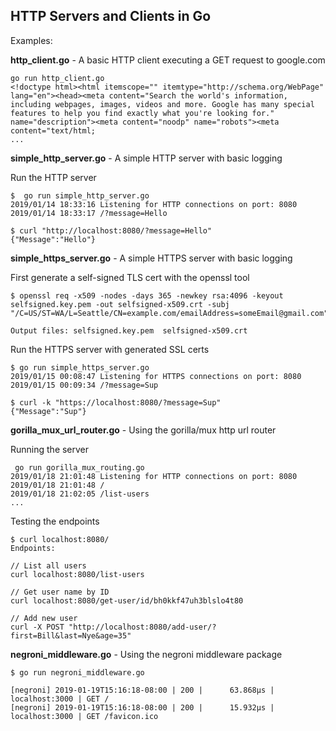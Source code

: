 ## HTTP Servers and Clients in Go

Examples:

**http_client.go** - A basic HTTP client executing a GET request to google.com

```
go run http_client.go
<!doctype html><html itemscope="" itemtype="http://schema.org/WebPage" lang="en"><head><meta content="Search the world's information, including webpages, images, videos and more. Google has many special features to help you find exactly what you're looking for." name="description"><meta content="noodp" name="robots"><meta content="text/html; 
...
```

**simple_http_server.go** - A simple HTTP server with basic logging

Run the HTTP server
```
$  go run simple_http_server.go
2019/01/14 18:33:16 Listening for HTTP connections on port: 8080
2019/01/14 18:33:17 /?message=Hello
```
```
$ curl "http://localhost:8080/?message=Hello"
{"Message":"Hello"}
```

**simple_https_server.go** - A simple HTTPS server with basic logging

First generate a self-signed TLS cert with the openssl tool
```
$ openssl req -x509 -nodes -days 365 -newkey rsa:4096 -keyout selfsigned.key.pem -out selfsigned-x509.crt -subj "/C=US/ST=WA/L=Seattle/CN=example.com/emailAddress=someEmail@gmail.com"

Output files: selfsigned.key.pem  selfsigned-x509.crt
```

Run the HTTPS server with generated SSL certs
```
$ go run simple_https_server.go
2019/01/15 00:08:47 Listening for HTTPS connections on port: 8080
2019/01/15 00:09:34 /?message=Sup
```
```
$ curl -k "https://localhost:8080/?message=Sup"
{"Message":"Sup"}
```

**gorilla_mux_url_router.go** - Using the gorilla/mux http url router

Running the server
```
 go run gorilla_mux_routing.go
2019/01/18 21:01:48 Listening for HTTP connections on port: 8080
2019/01/18 21:01:48 /
2019/01/18 21:02:05 /list-users
...
```

Testing the endpoints
```
$ curl localhost:8080/
Endpoints:

// List all users
curl localhost:8080/list-users

// Get user name by ID
curl localhost:8080/get-user/id/bh0kkf47uh3blslo4t80

// Add new user
curl -X POST "http://localhost:8080/add-user/?first=Bill&last=Nye&age=35"

```

**negroni_middleware.go** - Using the negroni middleware package 
```
$ go run negroni_middleware.go

[negroni] 2019-01-19T15:16:18-08:00 | 200 |      63.868µs | localhost:3000 | GET /
[negroni] 2019-01-19T15:16:18-08:00 | 200 |      15.932µs | localhost:3000 | GET /favicon.ico
```

